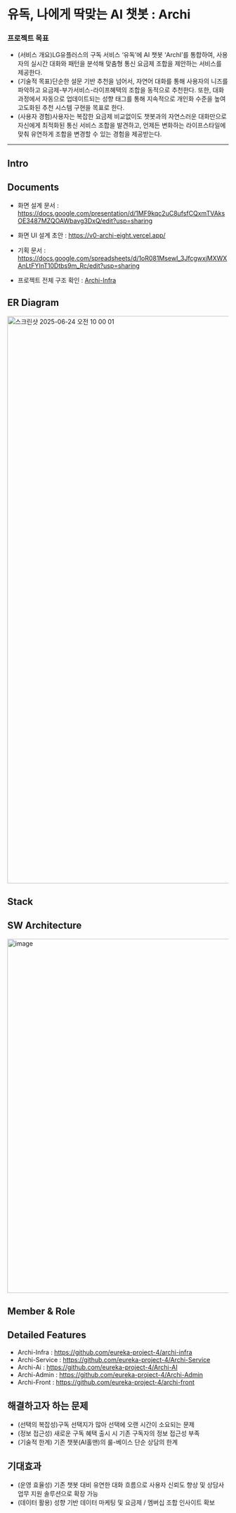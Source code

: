 # 유독, 나에게 딱맞는 AI 챗봇 : Archi

### 프로젝트 목표
- (서비스 개요)LG유플러스의 구독 서비스 ‘유독’에 AI 챗봇 ‘ArchI’를 통합하여, 사용자의 실시간 대화와 패턴을 분석해 맞춤형 통신 요금제 조합을 제안하는 서비스를 제공한다. 
- (기술적 목표)단순한 설문 기반 추천을 넘어서, 자연어 대화를 통해 사용자의 니즈를 파악하고 요금제-부가서비스-라이프혜택의 조합을 동적으로 추천한다. 또한, 대화 과정에서 자동으로 업데이트되는 성향 태그를 통해 지속적으로 개인화 수준을 높여 고도화된 추천 시스템 구현을 목표로 한다.
- (사용자 경험)사용자는 복잡한 요금제 비교없이도 챗봇과의 자연스러운 대화만으로 자신에게 최적화된 통신 서비스 조합을 발견하고, 언제든 변화하는 라이프스타일에 맞춰 유연하게 조합을 변경할 수 있는 경험을 제공받는다.
  
---
## Intro

## Documents

- 화면 설계 문서 : https://docs.google.com/presentation/d/1MF9kqc2uC8ufsfCQxmTVAksOE3487MZQOAWbavg3DxQ/edit?usp=sharing
- 화면 UI 설계 초안 : https://v0-archi-eight.vercel.app/
- 기획 문서 : https://docs.google.com/spreadsheets/d/1oR081MsewI_3JfcgwxjMXWXAnLtFYInT10Dtbs9m_Rc/edit?usp=sharing

- 프로젝트 전체 구조 확인 : [Archi-Infra](https://github.com/eureka-project-4/archi-infra)

## ER Diagram

  <img width="1288" alt="스크린샷 2025-06-24 오전 10 00 01" src="https://github.com/user-attachments/assets/d8349bc3-f8af-4621-a748-b1d5afeb0e64" />


## Stack

## SW Architecture

  <img width="804" alt="image" src="https://github.com/user-attachments/assets/7e340b41-3527-4c95-90a1-a9a6f44a1e5e" />

## Member & Role

## Detailed Features

- Archi-Infra : https://github.com/eureka-project-4/archi-infra
- Archi-Service : https://github.com/eureka-project-4/Archi-Service
- Archi-Ai : https://github.com/eureka-project-4/Archi-AI
- Archi-Admin : https://github.com/eureka-project-4/Archi-Admin
- Archi-Front : https://github.com/eureka-project-4/archi-front

## 해결하고자 하는 문제
- (선택의 복잡성)구독 선택지가 많아 선택에 오랜 시간이 소요되는 문제
- (정보 접근성) 새로운 구독 혜택 출시 시 기존 구독자의 정보 접근성 부족
- (기술적 한계) 기존 챗봇(AI홀맨)의 룰-베이스 단순 상담의 한계

## 기대효과
- (운영 효율성) 기존 챗봇 대비 유연한 대화 흐름으로 사용자 신뢰도 향상 및 상담사 업무 지원 솔루션으로 확장 가능
- (데이터 활용) 성향 기반 데이터 마케팅 및 요금제 / 멤버십 조합 인사이트 확보


